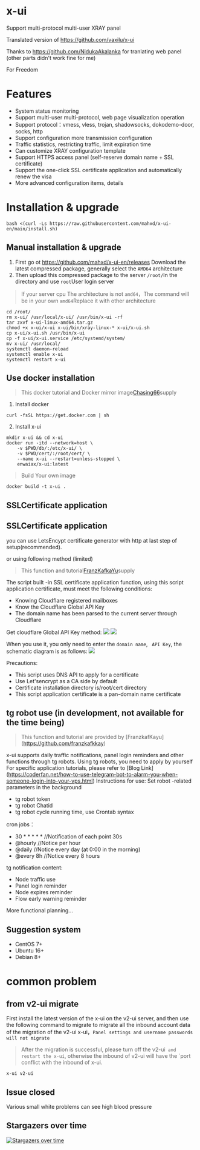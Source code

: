 # x-ui

Support multi-protocol multi-user XRAY panel

Translated version of https://github.com/vaxilu/x-ui

Thanks to https://github.com/NidukaAkalanka for tranlating web panel (other parts didn't work fine for me)

For Freedom

# Features

- System status monitoring
- Support multi-user multi-protocol, web page visualization operation
- Support protocol：vmess, vless, trojan, shadowsocks, dokodemo-door, socks, http
- Support configuration more transmission configuration
- Traffic statistics, restricting traffic, limit expiration time
- Can customize XRAY configuration template
- Support HTTPS access panel (self-reserve domain name + SSL certificate)
- Support the one-click SSL certificate application and automatically renew the visa
- More advanced configuration items, details

# Installation & upgrade

```
bash <(curl -Ls https://raw.githubusercontent.com/mahxd/x-ui-en/main/install.sh)
```

## Manual installation & upgrade

1. First go ot https://github.com/mahxd/x-ui-en/releases Download the latest compressed package, generally select the `AMD64` architecture
2. Then upload this compressed package to the server `/root/`In the directory and use `root`User login server

> If your server cpu The architecture is not `amd64`，The command will be in your own `amd64`Replace it with other architecture

```
cd /root/
rm x-ui/ /usr/local/x-ui/ /usr/bin/x-ui -rf
tar zxvf x-ui-linux-amd64.tar.gz
chmod +x x-ui/x-ui x-ui/bin/xray-linux-* x-ui/x-ui.sh
cp x-ui/x-ui.sh /usr/bin/x-ui
cp -f x-ui/x-ui.service /etc/systemd/system/
mv x-ui/ /usr/local/
systemctl daemon-reload
systemctl enable x-ui
systemctl restart x-ui
```

## Use docker installation

> This docker tutorial and Docker mirror image[Chasing66](https://github.com/Chasing66)supply

1. Install docker

```shell
curl -fsSL https://get.docker.com | sh
```

2. Install x-ui

```shell
mkdir x-ui && cd x-ui
docker run -itd --network=host \
    -v $PWD/db/:/etc/x-ui/ \
    -v $PWD/cert/:/root/cert/ \
    --name x-ui --restart=unless-stopped \
    enwaiax/x-ui:latest
```

> Build Your own image

```shell
docker build -t x-ui .
```

## SSLCertificate application

## SSLCertificate application
you can use LetsEncypt certificate generator with http at last step of setup(recommended).

or using following method (limited)

> This function and tutorial[FranzKafkaYu](https://github.com/FranzKafkaYu)supply

The script built -in SSL certificate application function, using this script application certificate, must meet the following conditions:

- Knowing Cloudflare registered mailboxes
- Know the Cloudflare Global API Key
- The domain name has been parsed to the current server through Cloudflare

Get cloudflare Global API Key method:
    ![](media/bda84fbc2ede834deaba1c173a932223.png)
    ![](media/d13ffd6a73f938d1037d0708e31433bf.png)

When you use it, you only need to enter the `domain name`, ` API Key`, the schematic diagram is as follows:
        ![](media/2022-04-04_141259.png)

Precautions:

- This script uses DNS API to apply for a certificate
- Use Let'sencrypt as a CA side by default
- Certificate installation directory is/root/cert directory
- This script application certificate is a pan-domain name certificate

## tg robot use (in development, not available for the time being)

> This function and tutorial are provided by [FranzkafKayu] (https://github.com/franzkafkkay)

x-ui supports daily traffic notifications, panel login reminders and other functions through tg robots. Using tg robots, you need to apply by yourself
For specific application tutorials, please refer to [Blog Link] (https://coderfan.net/how-to-use-telegram-bot-to-alarm-you-when-someone-login-into-your-vps.html)
Instructions for use: Set robot -related parameters in the background

- tg robot token
- tg robot Chatid
- tg robot cycle running time, use Crontab syntax

cron jobs：
- 30 * * * * * //Notification of each point 30s
- @hourly      //Notice per hour
- @daily       //Notice every day (at 0:00 in the morning)
- @every 8h    //Notice every 8 hours

tg notification content:
- Node traffic use
- Panel login reminder
- Node expires reminder
- Flow early warning reminder  

More functional planning...
## Suggestion system

- CentOS 7+
- Ubuntu 16+
- Debian 8+

# common problem

## from v2-ui migrate

First install the latest version of the x-ui on the v2-ui server, and then use the following command to migrate to migrate all the inbound account data of the migration of the v2-ui x-ui，`Panel settings and username passwords will not migrate`

> After the migration is successful, please turn off the v2-ui` and restart the x-ui`, otherwise the inbound of v2-ui will have the `port conflict with the inbound of x-ui.

```
x-ui v2-ui
```

## Issue closed

Various small white problems can see high blood pressure

## Stargazers over time

[![Stargazers over time](https://starchart.cc/vaxilu/x-ui.svg)](https://starchart.cc/vaxilu/x-ui)
